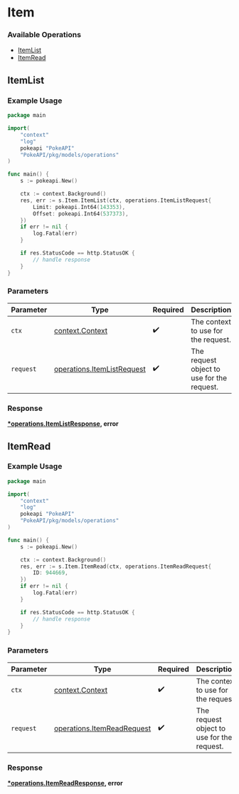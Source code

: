 # Item

### Available Operations

* [ItemList](#itemlist)
* [ItemRead](#itemread)

## ItemList

### Example Usage

```go
package main

import(
	"context"
	"log"
	pokeapi "PokeAPI"
	"PokeAPI/pkg/models/operations"
)

func main() {
    s := pokeapi.New()

    ctx := context.Background()
    res, err := s.Item.ItemList(ctx, operations.ItemListRequest{
        Limit: pokeapi.Int64(143353),
        Offset: pokeapi.Int64(537373),
    })
    if err != nil {
        log.Fatal(err)
    }

    if res.StatusCode == http.StatusOK {
        // handle response
    }
}
```

### Parameters

| Parameter                                                                | Type                                                                     | Required                                                                 | Description                                                              |
| ------------------------------------------------------------------------ | ------------------------------------------------------------------------ | ------------------------------------------------------------------------ | ------------------------------------------------------------------------ |
| `ctx`                                                                    | [context.Context](https://pkg.go.dev/context#Context)                    | :heavy_check_mark:                                                       | The context to use for the request.                                      |
| `request`                                                                | [operations.ItemListRequest](../../models/operations/itemlistrequest.md) | :heavy_check_mark:                                                       | The request object to use for the request.                               |


### Response

**[*operations.ItemListResponse](../../models/operations/itemlistresponse.md), error**


## ItemRead

### Example Usage

```go
package main

import(
	"context"
	"log"
	pokeapi "PokeAPI"
	"PokeAPI/pkg/models/operations"
)

func main() {
    s := pokeapi.New()

    ctx := context.Background()
    res, err := s.Item.ItemRead(ctx, operations.ItemReadRequest{
        ID: 944669,
    })
    if err != nil {
        log.Fatal(err)
    }

    if res.StatusCode == http.StatusOK {
        // handle response
    }
}
```

### Parameters

| Parameter                                                                | Type                                                                     | Required                                                                 | Description                                                              |
| ------------------------------------------------------------------------ | ------------------------------------------------------------------------ | ------------------------------------------------------------------------ | ------------------------------------------------------------------------ |
| `ctx`                                                                    | [context.Context](https://pkg.go.dev/context#Context)                    | :heavy_check_mark:                                                       | The context to use for the request.                                      |
| `request`                                                                | [operations.ItemReadRequest](../../models/operations/itemreadrequest.md) | :heavy_check_mark:                                                       | The request object to use for the request.                               |


### Response

**[*operations.ItemReadResponse](../../models/operations/itemreadresponse.md), error**


